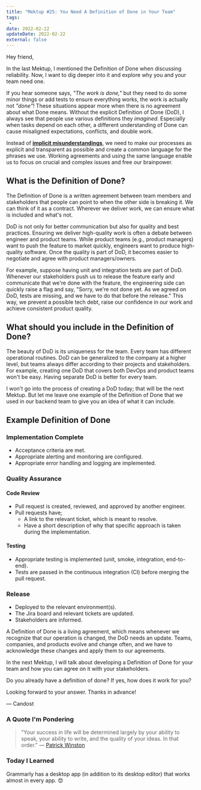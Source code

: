 ```yaml
---
title: "Mektup #25: You Need A Definition of Done in Your Team"
tags:
 -
date: 2022-02-22
updateDate: 2022-02-22
external: false
---
```


Hey friend,

In the last Mektup, I mentioned the Definition of Done when discussing reliability. Now, I want to dig deeper into it and explore why you and your team need one.

If you hear someone says, _"The work is done,"_ but they need to do some minor things or add tests to ensure everything works, the work is actually not _"done"_! These situations appear more when there is no agreement about what Done means. Without the explicit Definition of Done (DoD), I always see that people use various definitions they _imagined_. Especially when tasks depend on each other, a different understanding of Done can cause misaligned expectations, conflicts, and double work.

Instead of **[implicit misunderstandings](/explicit-disagreement-is-better-than-implicit-misunderstanding/)**, we need to make our processes as explicit and transparent as possible and create a common language for the phrases we use. Working agreements and using the same language enable us to focus on crucial and complex issues and free our brainpower.

## What is the Definition of Done?

The Definition of Done is a written agreement between team members and stakeholders that people can point to when the other side is breaking it. We can think of it as a contract. Wherever we deliver work, we can ensure what is included and what's not.

DoD is not only for better communication but also for quality and best practices. Ensuring we deliver high-quality work is often a debate between engineer and product teams. While product teams (e.g., product managers) want to push the feature to market quickly, engineers want to produce high-quality software. Once the quality is part of DoD, it becomes easier to negotiate and agree with product managers/owners.

For example, suppose having unit and integration tests are part of DoD. Whenever our stakeholders push us to release the feature early and communicate that we're done with the feature, the engineering side can quickly raise a flag and say, "Sorry, we're not done yet. As we agreed on DoD, tests are missing, and we have to do that before the release." This way, we prevent a possible tech debt, raise our confidence in our work and achieve consistent product quality.

## What should you include in the Definition of Done?

The beauty of DoD is its uniqueness for the team. Every team has different operational routines. DoD can be generalized to the company at a higher level, but teams always differ according to their projects and stakeholders. For example, creating one DoD that covers both DevOps and product teams won't be easy. Having separate DoD is better for every team.

I won't go into the process of creating a DoD today; that will be the next Mektup. But let me leave one example of the Definition of Done that we used in our backend team to give you an idea of what it can include.

## Example Definition of Done

### Implementation Complete

- Acceptance criteria are met.
- Appropriate alerting and monitoring are configured.
- Appropriate error handling and logging are implemented.

### Quality Assurance

#### Code Review

- Pull request is created, reviewed, and approved by another engineer.
- Pull requests have;
  - A link to the relevant ticket, which is meant to resolve.
  - Have a short description of why that specific approach is taken during the implementation.

#### Testing

- Appropriate testing is implemented (unit, smoke, integration, end-to-end).
- Tests are passed in the continuous integration (CI) before merging the pull request.

### Release

- Deployed to the relevant environment(s).
- The Jira board and relevant tickets are updated.
- Stakeholders are informed.

A Definition of Done is a living agreement, which means whenever we recognize that our operation is changed, the DoD needs an update. Teams, companies, and products evolve and change often, and we have to acknowledge these changes and apply them to our agreements.

In the next Mektup, I will talk about developing a Definition of Done for your team and how you can agree on it with your stakeholders.

Do you already have a definition of done? If yes, how does it work for you?

Looking forward to your answer. Thanks in advance!

​— Candost

### A Quote I'm Pondering

> "Your success in life will be determined largely by your ability to speak, your ability to write, and the quality of your ideas. In that order." — [Patrick Winston](https://www.youtube.com/watch?v=Unzc731iCUY)

### Today I Learned

Grammarly has a desktop app (in addition to its desktop editor) that works almost in every app. 😍
